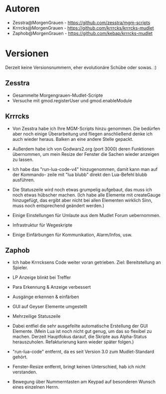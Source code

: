 Autoren
=======

* Zesstra@MorgenGrauen - https://github.com/zesstra/mgm-scripts
* Krrrcks@MorgenGrauen - https://github.com/krrrcks/krrrcks-mudlet
* Zaphob@MorgenGrauen - https://github.com/kebap/krrrcks-mudlet


Versionen
=========

Derzeit keine Versionsnummern, eher evolutionäre Schübe oder sowas. :)

Zesstra
-------

* Gesammelte Morgengrauen-Mudlet-Scripte
* Versuche mit gmod.registerUser und gmod.enableModule


Krrrcks 
-------

* Von Zesstra habe ich Ihre MGM-Scripts hinzu genommen. Die bedürfen aber noch 
  einige Überarbeitung und fliegen anschließend denke ich auch wieder heraus. 
  Balken an eine andere Stelle gepackt.

* Außerdem habe ich von Godwars2.org (port 3000) deren Funktionen übernommen, 
  um mein Resize der Fenster die Sachen wieder anzeigen zu lassen.

* Ich habe das "run-lua-code-v4" hinzugenommen, damit kann man auf der Kommando-
  zeile mit "lua blubb" direkt den Lua-Befehl blubb ausführen.

* Die Statuszeile wird noch etwas grumpelig aufgebaut, das muss ich noch etwas
  hübscher machen. (Ich habe alle Elemente mit createGauge hinzugefügt, das ergibt
  aber nicht bei allen Elementen wirklich Sinn, muss noch entsprechend geändert werden.)

* Einige Einstellungen für Umlaute aus dem Mudlet Forum uebernommen.

* Infrastruktur für Wegeskripte

* Einige Einfärbungen für Kommunikation, Alarm/Infos, usw.


Zaphob
------

* Ich habe Krrrcksens Code weiter voran getrieben. Ziel: Bereitstellung an Spieler.

* LP Anzeige blinkt bei Treffer
* Para Erkennung & Anzeige verbessert
* Ausgänge erkennen & einfärben

* GUI auf Geyser Elemente umgestellt
* Mehrzeilige Statuszeile
* Dabei entfiel die sehr ausgefeilte automatische Erstellung der GUI Elemente. 
  (Mein Lua ist noch nicht gut genug, um das so flexibel zu machen. Derzeit 
  Hauptfokus darauf, die Skripte aus Alpha-Status herauszuholen. Refakturierung 
  kann wieder später folgen.) 

* "run-lua-code" entfernt, da es seit Version 3.0 zum Mudlet-Standard gehört.
* Fenster-Resize entfernt, bringt keinen Unterschied, hab ich nicht verstanden.

* Bewegung über Nummerntasten am Keypad auf besonderen Wunsch eines einzelnen Herrn.
